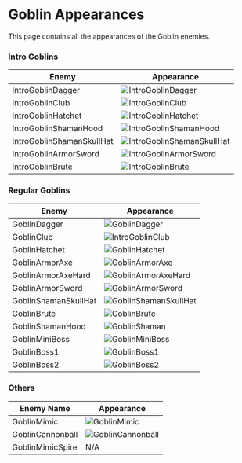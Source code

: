 # Goblin Appearances

This page contains all the appearances of the Goblin enemies.

### Intro Goblins

| Enemy                     | Appearance                                                                                                                                                                                                                                                         |
| ------------------------- | ------------------------------------------------------------------------------------------------------------------------------------------------------------------------------------------------------------------------------------------------------------------ |
| IntroGoblinDagger         | ![IntroGoblinDagger](https://media.discordapp.net/attachments/1412814452692091163/1412814700802085046/9b61377f-4e0e-4eb1-b761-f2b0cdb22947.png?ex=68b9a9b9&is=68b85839&hm=9b6b4ec6dee43501e827685700e0ef0ad44f500525401ed939e0859f81c55388&=&width=448&height=432) |
| IntroGoblinClub           | ![IntroGoblinClub](https://media.discordapp.net/attachments/1412814452692091163/1412814872147923114/4ea29f86-c210-4c74-9585-d56f8ee85456.png?ex=68b9a9e2&is=68b85862&hm=7f79376356d342395f57989461fc5e8306c48055e03ea98ba5520d9ec6a16a54&=&width=380&height=436)   |
| IntroGoblinHatchet        | ![IntroGoblinHatchet](https://media.discordapp.net/attachments/1412814452692091163/1412822498013352037/61264.png?ex=68b9b0fc&is=68b85f7c&hm=469748af0fb4d167e0659f0159b04e3afdd0d44f58765a140449158a473adfa0&=&width=536&height=596)                               |
| IntroGoblinShamanHood     | ![IntroGoblinShamanHood](https://media.discordapp.net/attachments/1412814452692091163/1412822570897506304/90731.png?ex=68b9b10d&is=68b85f8d&hm=6f8e0707fa2b73e1b9019fb8baf8e95483bdd9e16460c28c06d0c2999f0a8aa8&=&width=596&height=608)                            |
| IntroGoblinShamanSkullHat | ![IntroGoblinShamanSkullHat](https://media.discordapp.net/attachments/1412814452692091163/1412822097876484298/74139.png?ex=68b9b09d&is=68b85f1d&hm=ddfac78f1cc988d37845e77394783a3b9b41b479869ab23a1f9d615045460df2&=&width=576&height=532)                        |
| IntroGoblinArmorSword     | ![IntroGoblinArmorSword](https://media.discordapp.net/attachments/1412814452692091163/1412822205007396904/44711.png?ex=68b9b0b6&is=68b85f36&hm=9a0d9989a714234f777a109ead5559f2cc97bd289177ed3a484b17241fe4ee77&=&width=520&height=508)                            |
| IntroGoblinBrute          | ![IntroGoblinBrute](https://media.discordapp.net/attachments/1412814452692091163/1412822377234043020/740.png?ex=68b9b0df&is=68b85f5f&hm=9b8236f3ae4e7aa36115d107a48283c2163badc3a74f5ce13add17eb18a2f648&=&width=456&height=620)                                   |

### Regular Goblins

| Enemy                | Appearance                                                                                                                                                                                                                                                            |
| -------------------- | --------------------------------------------------------------------------------------------------------------------------------------------------------------------------------------------------------------------------------------------------------------------- |
| GoblinDagger         | ![GoblinDagger](https://media.discordapp.net/attachments/1412814452692091163/1412814929257566238/cbd86083-7488-461c-a0b1-964ef0d70e58.png?ex=68b9a9ef&is=68b8586f&hm=47e30de4e0402f09f79e84bcfbfdfb3a07793929799c926f7f252148447d9110&=&width=380&height=496)         |
| GoblinClub           | ![IntroGoblinClub](https://media.discordapp.net/attachments/1412814452692091163/1412814872147923114/4ea29f86-c210-4c74-9585-d56f8ee85456.png?ex=68b9a9e2&is=68b85862&hm=7f79376356d342395f57989461fc5e8306c48055e03ea98ba5520d9ec6a16a54&=&width=380&height=436)      |
| GoblinHatchet        | ![GoblinHatchet](https://media.discordapp.net/attachments/1412814452692091163/1412815079694401656/9157af88-83cd-4863-89db-e9175114f513.png?ex=68b9aa13&is=68b85893&hm=6c09aed59284a91e785bebac4efa09fcaeeada8f0de0e36b013f7c5f94765fe6&=&width=456&height=760)        |
| GoblinArmorAxe       | ![GoblinArmorAxe](https://media.discordapp.net/attachments/1412814452692091163/1412814757995610133/63b7f767-2a80-4815-88a1-9d0585188721.png?ex=68b9a9c7&is=68b85847&hm=755913da410205fd7da81f3530d7c70ce82d21b5d81ac95c1df448014c3164d0&=&width=520&height=444)       |
| GoblinArmorAxeHard   | ![GoblinArmorAxeHard](https://media.discordapp.net/attachments/1412814452692091163/1412814815004721353/020700ac-112b-40ab-847d-b15756936fef.png?ex=68b9a9d4&is=68b85854&hm=8a62a6e48489f37f053bf37577e5b1f96f22af4c4d97aac4f9bb95b0b41bb4b5&=&width=468&height=480)   |
| GoblinArmorSword     | ![GoblinArmorSword](https://media.discordapp.net/attachments/1412814452692091163/1412814639426961469/78d07280-d8ed-4bac-b667-10bc42decbd8.png?ex=68b9a9aa&is=68b8582a&hm=1cbd87dfbec9e89c1824ae7edc19c3706947f3eee9ec4b437167f8182ef2be33&=&width=420&height=516)     |
| GoblinShamanSkullHat | ![GoblinShamanSkullHat](https://media.discordapp.net/attachments/1412814452692091163/1412814977609371668/45917bb2-7900-4b55-8c80-25c77141c9da.png?ex=68b9a9fb&is=68b8587b&hm=bdcbb051b63981dacbb1ab1823dce5ebf425f8a227671f29367f5777d3bf5321&=&width=480&height=504) |
| GoblinBrute          | ![GoblinBrute](https://media.discordapp.net/attachments/1412814452692091163/1412815030101213255/53f2b3b5-0daa-4982-b0b7-1908e6a33501.png?ex=68b9aa08&is=68b85888&hm=9b3bec65a9fbb710824d81cdd2759912f664b5b9164b6102173d62b955b12ecf&=&width=436&height=764)          |
| GoblinShamanHood     | ![GoblinShaman](https://media.discordapp.net/attachments/1412814452692091163/1412815125395542046/43b2ec2d-b26f-4838-b14d-e7abdd70e900.png?ex=68b9aa1e&is=68b8589e&hm=e9a95d4823e0622efeffcba62ec478f02c5cde890adc3627903407fcf109ef3e&=&width=400&height=628)         |
| GoblinMiniBoss       | ![GoblinMiniBoss](https://media.discordapp.net/attachments/1412814452692091163/1412822662450909327/90406.png?ex=68b9b123&is=68b85fa3&hm=4431e7afda021330e05ace7e8a1d36a7826f4b102cd8d035d07e91088e53f60f&=&width=688&height=724)                                      |
| GoblinBoss1          | ![GoblinBoss1](https://media.discordapp.net/attachments/1412814452692091163/1412822737251991663/93216.png?ex=68b9b135&is=68b85fb5&hm=640a779a3d49687b6697f0f238a969abdd5b5ab8ecde7dc066e253d8c4a14ad6&=&width=596&height=764)                                         |
| GoblinBoss2          | ![GoblinBoss2](https://media.discordapp.net/attachments/1412814452692091163/1412822814913728552/24027.png?ex=68b9b148&is=68b85fc8&hm=b3fbfd06faa53bcf7dd0af202d8cb836705b2a0eb85f0c7bda9bf448db6bc2fd&=&width=796&height=908)                                         |

### Others

| Enemy Name       | Appearance                                                                                                                                                                                                                         |
| ---------------- | ---------------------------------------------------------------------------------------------------------------------------------------------------------------------------------------------------------------------------------- |
| GoblinMimic      | ![GoblinMimic](https://media.discordapp.net/attachments/1412814452692091163/1412823010158579833/91611.png?ex=68b9b176&is=68b85ff6&hm=7d753f39003f898c0b4f4c9f52aa34ea24dbd6dc5d0954e0164331b70c2fc48c&=&width=584&height=588)      |
| GoblinCannonball | ![GoblinCannonball](https://media.discordapp.net/attachments/1412814452692091163/1412822904210718833/49560.png?ex=68b9b15d&is=68b85fdd&hm=17006e0a3b853acc5bdf45b53da34b490aca1d27b11eec9ceb3f3af94ca48525&=&width=360&height=300) |
| GoblinMimicSpire | N/A                                                                                                                                                                                                                                |
